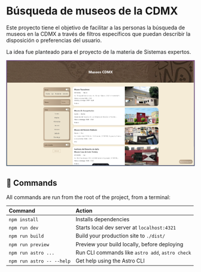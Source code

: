 # Búsqueda de museos de la CDMX

Este proyecto tiene el objetivo de facilitar a las personas la búsqueda de museos en la CDMX a través de filtros específicos que puedan describir la disposición o preferencias del usuario.

La idea fue planteado para el proyecto de la materia de Sistemas expertos.

![Demo de la página](./src/assets/demo.png)

## 🧞 Commands

All commands are run from the root of the project, from a terminal:

| Command                   | Action                                           |
| :------------------------ | :----------------------------------------------- |
| `npm install`             | Installs dependencies                            |
| `npm run dev`             | Starts local dev server at `localhost:4321`      |
| `npm run build`           | Build your production site to `./dist/`          |
| `npm run preview`         | Preview your build locally, before deploying     |
| `npm run astro ...`       | Run CLI commands like `astro add`, `astro check` |
| `npm run astro -- --help` | Get help using the Astro CLI                     |


